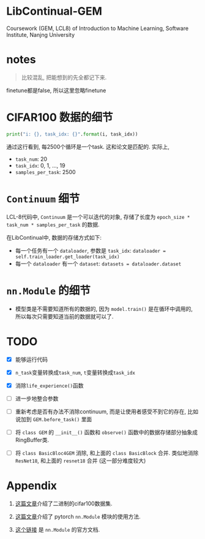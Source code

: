 # LibContinual-GEM
Coursework (GEM, LCL8) of Introduction to Machine Learning, Software Institute, Nanjng University

# notes
> 比较混乱, 把能想到的先全都记下来.

finetune都是false, 所以这里忽略finetune


# CIFAR100 数据的细节
```python
print("i: {}, task_idx: {}".format(i, task_idx))
```
通过这行看到, 每2500个循环是一个task. 这和论文是匹配的. 实际上,

- `task_num`: 20
- `task_idx`: 0, 1, ..., 19
- `samples_per_task`: 2500

# `Continuum` 细节
LCL-8代码中, `Continuum` 是一个可以迭代的对象, 存储了长度为 `epoch_size * task_num * samples_per_task` 的数据.

在LibContinual中, 数据的存储方式如下:
- 每一个任务有一个 `dataloader`, 参数是 `task_idx`: `dataloader = self.train_loader.get_loader(task_idx)`
- 每一个 `dataloader` 有一个 `dataset`: `datasets = dataloader.dataset`

 
# `nn.Module` 的细节
- 模型类是不需要知道所有的数据的, 因为 `model.train()` 是在循环中调用的, 所以每次只需要知道当前的数据就可以了.


# TODO
- [x] 能够运行代码
- [x] `n_task`变量转换成`task_num`, `t`变量转换成`task_idx`
- [x] 消除`life_experience()`函数
- [ ] 进一步地整合参数
- [ ] 重新考虑是否有办法不消除continuum, 而是让使用者感受不到它的存在, 比如说加到 `GEM.before_task()` 里面
- [ ] 将 `class GEM` 的 `__init__()` 函数和 `observe()` 函数中的数据存储部分抽象成RingBuffer类.
- [ ] 将 `class BasicBloc4GEM` 消除, 和上面的 `class BasicBlock` 合并. 类似地消除 `ResNet18`, 和上面的 `resnet18` 合并 (这一部分难度较大)


# Appendix

1. [这篇文章](https://blog.csdn.net/nyist_yangguang/article/details/126077044)介绍了二进制的cifar100数据集.

2. [这篇文章](https://zhuanlan.zhihu.com/p/557253923)介绍了 pytorch `nn.Module` 模块的使用方法.

3. [这个链接](https://pytorch.org/docs/stable/generated/torch.nn.Module.html) 是 `nn.Module` 的官方文档.